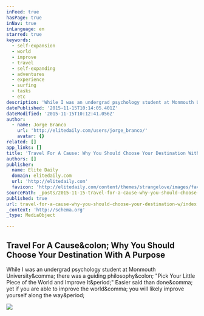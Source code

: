 ```yaml
---
inFeed: true
hasPage: true
inNav: true
inLanguage: en
starred: true
keywords:
  - self-expansion
  - world
  - improve
  - travel
  - self-expanding
  - adventures
  - experience
  - surfing
  - tasks
  - etc
description: 'While I was an undergrad psychology student at Monmouth University, there was a guiding philosophy: "Pick Your Little Piece of the World and Improve It." Easier said than done, yet if you are able to improve the world, you will likely improve yourself along the way.'
datePublished: '2015-11-15T10:14:05.401Z'
dateModified: '2015-11-15T10:12:41.056Z'
author:
  - name: Jorge Branco
    url: 'http://elitedaily.com/users/jorge_branco/'
    avatar: {}
related: []
app_links: []
title: 'Travel For A Cause: Why You Should Choose Your Destination With A Purpose'
authors: []
publisher:
  name: Elite Daily
  domain: elitedaily.com
  url: 'http://elitedaily.com'
  favicon: 'http://elitedaily.com/content/themes/strangelove/images/favicon.ico'
sourcePath: _posts/2015-11-15-travel-for-a-cause-why-you-should-choose-your-destination-w.md
published: true
url: travel-for-a-cause-why-you-should-choose-your-destination-w/index.html
_context: 'http://schema.org'
_type: MediaObject

---
```

<article style=""><h1>Travel For A Cause&amp;colon; Why You Should Choose Your Destination With A Purpose</h1><p>While I was an undergrad psychology student at Monmouth University&amp;comma; there was a guiding philosophy&amp;colon; "Pick Your Little Piece of the World and Improve It&amp;period;" Easier said than done&amp;comma; yet if you are able to improve the world&amp;comma; you will likely improve yourself along the way&amp;period;</p><img src="http://cdn29.elitedaily.com/content/uploads/2015/10/07225306/Elite-Daily-Anthony-Quintano-fall-foliage-leavesjpg.jpg" /></article>